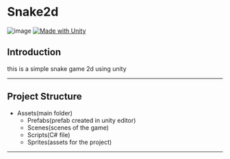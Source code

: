 # Snake2d
![image](https://img.shields.io/badge/C%23-239120?style=for-the-badge&logo=c-sharp&logoColor=white) [![Made with Unity](https://img.shields.io/badge/Made%20with-Unity-57b9d3.svg?style=flat&logo=unity)](https://unity3d.com)

## Introduction

this is a simple snake game 2d using unity<br>

---
## Project Structure

- Assets(main folder)  
  - Prefabs(prefab created in unity editor)
  - Scenes(scenes of the game)
  - Scripts(C# file)
  - Sprites(assets for the project)
 ---
